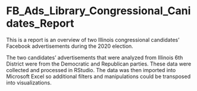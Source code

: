 # FB_Ads_Library_Congressional_Canidates_Report
This is a report is an overview of two Illinois congressional candidates’ Facebook advertisements during the 2020 election.  

The two candidates’ advertisements that were analyzed from Illinois 6th District were from the Democratic and Republican parties. 
These data were collected and processed in RStudio. 
The data was then imported into Microsoft Excel so additional filters and manipulations could be transposed into visualizations.
